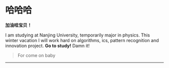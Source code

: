 # 哈哈哈

**加油哇宝贝！**

I am studying at Nanjing University, temporarily major in physics. This winter vacation I will work hard on algorithms, ics, pattern recognition and innovation project. **Go to study!** Damn it!

> For  come on baby

--------------------------------------
